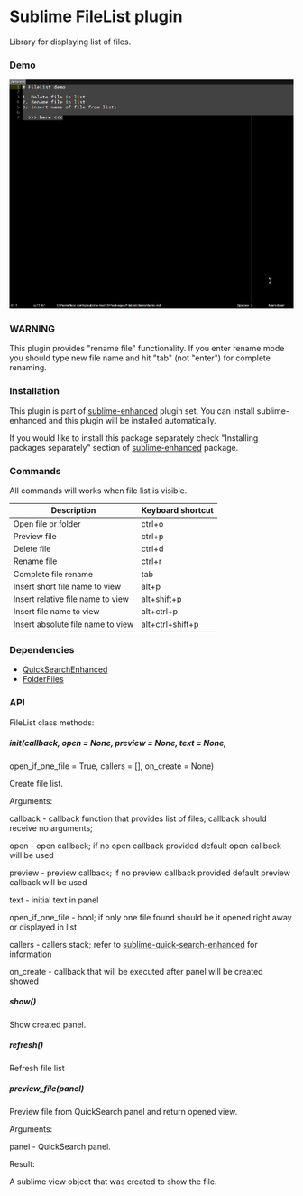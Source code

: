 # Sublime FileList plugin

Library for displaying list of files.


### Demo

![Demo](https://github.com/shagabutdinov/sublime-enhanced-demos/raw/master/file_list.gif "Demo")


### WARNING

This plugin provides "rename file" functionality. If you enter rename mode you
should type new file name and hit "tab" (not "enter") for complete renaming.

### Installation

This plugin is part of [sublime-enhanced](http://github.com/shagabutdinov/sublime-enhanced)
plugin set. You can install sublime-enhanced and this plugin will be installed
automatically.

If you would like to install this package separately check "Installing packages
separately" section of [sublime-enhanced](http://github.com/shagabutdinov/sublime-enhanced)
package.


### Commands

All commands will works when file list is visible.

| Description                       | Keyboard shortcut |
|-----------------------------------|-------------------|
| Open file or folder               | ctrl+o            |
| Preview file                      | ctrl+p            |
| Delete file                       | ctrl+d            |
| Rename file                       | ctrl+r            |
| Complete file rename              | tab               |
| Insert short file name to view    | alt+p             |
| Insert relative file name to view | alt+shift+p       |
| Insert file name to view          | alt+ctrl+p        |
| Insert absolute file name to view | alt+ctrl+shift+p  |


### Dependencies

* [QuickSearchEnhanced](https://github.com/shagabutdinov/sublime-quick-search-enhanced)
* [FolderFiles](https://github.com/shagabutdinov/sublime-folder-files)


### API

FileList class methods:


##### __init__(callback, open = None, preview = None, text = None,
  open_if_one_file = True, callers = [], on_create = None)

Create file list.

Arguments:

  callback - callback function that provides list of files; callback should
  receive no arguments;

  open - open callback; if no open callback provided default open callback will
  be used

  preview - preview callback; if no preview callback provided default preview
  callback will be used

  text - initial text in panel

  open_if_one_file - bool; if only one file found should be it opened right away
  or displayed in list

  callers - callers stack; refer to [sublime-quick-search-enhanced](htt://github.com/shagabutdinov/sublime-quick-search-enhanced)
  for information

  on_create - callback that will be executed after panel will be created showed


##### show()

Show created panel.


##### refresh()

Refresh file list


##### preview_file(panel)

Preview file from QuickSearch panel and return opened view.

Arguments:

  panel - QuickSearch panel.

Result:

  A sublime view object that was created to show the file.